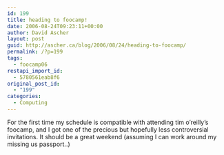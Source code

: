 ```yaml
---
id: 199
title: heading to foocamp!
date: 2006-08-24T09:23:11+00:00
author: David Ascher
layout: post
guid: http://ascher.ca/blog/2006/08/24/heading-to-foocamp/
permalink: /?p=199
tags:
  - foocamp06
restapi_import_id:
  - 5780561eab8f6
original_post_id:
  - "199"
categories:
  - Computing
---
```

For the first time my schedule is compatible with attending tim o&#8217;reilly&#8217;s foocamp, and I got one of the precious but hopefully less controversial invitations. It should be a great weekend (assuming I can work around my missing us passport..)